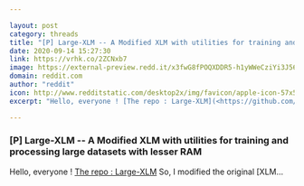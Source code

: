 ```yaml
---

layout: post
category: threads
title: "[P] Large-XLM -- A Modified XLM with utilities for training and processing large datasets with lesser RAM"
date: 2020-09-14 15:27:30
link: https://vrhk.co/2ZCNxb7
image: https://external-preview.redd.it/x3fwG8fPOQXDDR5-h1yWWeCziYi3J565KmOlIVGUrVA.jpg?width=168&height=87.9581151832&auto=webp&crop=168:87.9581151832,smart&s=3d720bab4004653a7de8dd64bd235f434a4e33df
domain: reddit.com
author: "reddit"
icon: http://www.redditstatic.com/desktop2x/img/favicon/apple-icon-57x57.png
excerpt: "Hello, everyone ! [The repo : Large-XLM](<https://github.com/deterministic-algorithms-lab/Large-XLM>) So, I modified the original [XLM..."

---
```


### [P] Large-XLM -- A Modified XLM with utilities for training and processing large datasets with lesser RAM

Hello, everyone ! [The repo : Large-XLM](<https://github.com/deterministic-algorithms-lab/Large-XLM>) So, I modified the original [XLM...